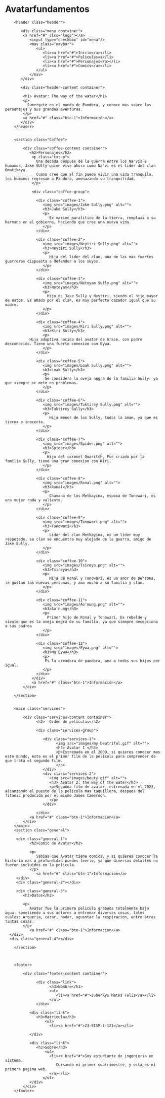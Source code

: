 # Avatarfundamentos
<!DOCTYPE html>
<html lang="es">
  <head>
        <meta charset="UTF-8">
        <meta http-equiv="X-UA-Compatible" content="IE=edge">
        <meta name="viewport" content="width=device-width, initial-scale=1.0">
     <title>Avatar: The way of the water</title>
        <link rel="stylesheet" href="./css/estilos.css"/>
        <link rel="shortcut icon" href="./images/favicon.png" type="images/x-icon"/>
         
  </head>
   <body>

        <header class="header">

           <div class="menu container">
            <a href="#" clss="logo"></a>
               <input type="checkbox" id="menu"/>
               <nav class="navbar">
                  <ul>
                     <li><a href="#">Inicio</a></li>
                     <li><a href="#">Peliculas<a</li>
                     <li><a href="#">Personajes</a></li>
                     <li><a href="#">Comics</a></li>
                  </ul>
               </nav>
           </div>
           
           <div class="header-content container">

            <h1> Avatar: The way of the water</h1>
            <p>
              Sumergete en el mundo de Pandora, y conoce mas sobre los personajes y sus grandes aventuras.
            </p>
            <a href="#" class="btn-1">Información</a>
           </div>
        </header>

        
        <section class="Coffee">
            
            <div class="coffee-content container">
               <h2>Personajes</h2>
                <p class="txt-p">
                  Una decada despues de la guerra entre los Na'vis e humanos, Jake SUlly quien vive ahora como Na'vi es el lider del clan Omatikaya.
                  Cuano cree que al fin puede vivir una vida tranquila, los humanos regresan a Pandora, amenazando su tranquilidad.
                </p>

                <div class="coffee-group">

                  <div class="coffee-1">
                     <img src="images/Jake Sully.png" alt="">
                     <h3>Jake Sully</h3>   
                     <p>
                        Ex marino paralitico de la tierra, remplaza a su hermano en el gobierno, haciendo que cree una nueva vida.
                     </p>                                                                                                                                                                                                                                                                                                                                                                                                                                                                                                                                                                                                                                                                                                                                
                  </div>

                  <div class="coffee-2">
                     <img src="images/Neytiri Sully.png" alt="">
                     <h3>Neytiri Sully</h3>   
                     <p>
                        Hija del lider del clan, una de las mas fuertes guerreras dispuesta a defender a los suyos.
                     </p>                                                                                                                                                                                                                                                                                                                                                                                                                                                                                                                                                                                                                                                                                                                                
                  </div>

                  <div class="coffee-3">
                     <img src="images/Neteyam Sully.png" alt="">
                     <h3>Neteyam</h3>   
                     <p>
                       Hijo de Jake Sully y Neytiri, siendo el hijo mayor de estos. Es amado por el clan, es muy perfecto cazador igual que su madre.
                     </p>                                                                                                                                                                                                                                                                                                                                                                                                                                                                                                                                                                                                                                                                                                                                
                  </div>

                  <div class="coffee-4">
                     <img src="images/Kiri Sully.png" alt="">
                     <h3>Kiri Sully</h3>   
                     <p>
               Hija adoptiva nacida del avatar de Grace, con padre desconocido. Tiene una fuerte conexion con Eywa.
                     </p>                                                                                                                                                                                                                                                                                                                                                                                                                                                                                                                                                                                                                                                                                                                                
                  </div>

                  <div class="coffee-5">
                     <img src="images/Loak Sully.png" alt="">
                     <h3>Loak Sully</h3>   
                     <p>
                      Se considera la oveja negra de la familia Sully, ya que siempre se mete en problemas.
                     </p>                                                                                                                                                                                                                                                                                                                                                                                                                                                                                                                                                                                                                                                                                                                                
                  </div>

                  <div class="coffee-6">
                     <img src="images/Tuktirey Sully.png" alt="">
                     <h3>Tuktirey Sully</h3>   
                     <p>
                        Hija menor de los Sully, todos la aman, ya que es tierna e inocente.
                     </p>                                                                                                                                                                                                                                                                                                                                                                                                                                                                                                                                                                                                                                                                                                                                
                  </div>

                  <div class="coffee-7">
                     <img src="images/Spider.png" alt="">
                     <h3>Spider</h3>   
                     <p>
                       Hijo del coronel Quaritch, Fue criado por la familia Sully, tiene una gran conexion con Kiri.
                     </p>                                                                                                                                                                                                                                                                                                                                                                                                                                                                                                                                                                                                                                                                                                                                
                  </div>

                  <div class="coffee-8">
                     <img src="images/Ronal.png" alt="">
                     <h3>Ronal</h3>   
                     <p>
                        Chamana de los Metkayina, esposa de Tonowari, es una mujer ruda y valiente.
                     </p>                                                                                                                                                                                                                                                                                                                                                                                                                                                                                                                                                                                                                                                                                                                                
                  </div>

                  <div class="coffee-9">
                     <img src="images/Tonowari.png" alt="">
                     <h3>Tonowari</h3>   
                     <p>
                        Lider del clan Metkayina, es un lider muy respetado, su clan se encuentra muy alejado de la guerra, amigo de Jake Sully.
                     </p>                                                                                                                                                                                                                                                                                                                                                                                                                                                                                                                                                                                                                                                                                                                                
                  </div>

                  <div class="coffee-10">
                     <img src="images/Tsireya.png" alt="">
                     <h3>Tsireya</h3>   
                     <p>
                        Hija de Ronal y Tonowari, es un amor de persona, le gustan las nuevas personas, y ama mucho a su familia y clan.
                     </p>                                                                                                                                                                                                                                                                                                                                                                                                                                                                                                                                                                                                                                                                                                                                
                  </div>

                  <div class="coffee-11">
                     <img src="images/Ao'nung.png" alt="">
                     <h3>Ao'nung</h3>   
                     <p>
                       Primer hijo de Ronal y Tonowari, Es rebelde y siente que es la oveja negra de su familia, ya que siempre decepciona a sus padrea
                     </p>                                                                                                                                                                                                                                                                                                                                                                                                                                                                                                                                                                                                                                                                                                                                
                  </div>

                  <div class="coffee-12">
                     <img src="images/Eywa.png" alt="">
                     <h3>Ma'Eywa</h3>   
                     <p>
                      Es la creadora de pandora, ama a todos sus hijos por igual.
                     </p>                                                                                                                                                                                                                                                                                                                                                                                                                                                                                                                                                                                                                                                                                                                                
                  </div>
                </div>
                <a href="#" class="btn-1">Información</a>
            </div>

        </section>   


        <main class="services">

            <div class="services-content container">
                  <h2>  Orden de peliculas</h2>

                  <div class="services-group">

                     <div class="services-1">
                           <img src="images/my beutriful.gif" alt="">
                           <h3> Avatar 1 </h3>
                           <p>Estrenada en el 2009, si quieres conocer mas este mundo, esta es el primer film de la pelicula para comprender de que trata el segundo film.
                           </p>
                     </div>
                     <div class="services-2">
                        <img src="images/beuty.gif" alt="">
                        <h3> Avatar 2: the way of the water</h3>
                        <p>Segunda film de avatar, estrenada en el 2023, alcanzando el puesto de la pelicula mas taquillera, despues del Titanic producida por el mismo James Cameroon.
                        </p>
                     </div>

                  </div>
               <a href="#" class="btn-1">Información</a>
            </div>
        </main>
        <section class="general">

         <div class="general-1">
               <h2>Comic de Avatar</h2>
               
               <p>
                  Sabias que Avatar tiene comics, y si quieres conocer la historia mas a profundidad puedes leerlo, ya que diversos detalles no fueron incluidos en la pelicula.
               </p>
                  <a href="#" class="btn-1">Informacion</a>
         </div>
         <div class="general-2"></div>

         <div class="general-3">
            <h2>Datos</h2>
            
            <p>
               Avatar fue la primera pelicula grabada totalmente bajo agua, sometiendo a sus actores a entrenar diversas cosas, tales cuales: Arqueria, cazar, nadar, aguantar la respiracion, entre otras tantas cosas.
            </p>
               <a href="#" class="btn-1">Informacion</a>
      </div>
      <div class="general-4"></div>

        </section>

        
       
        <footer>

            <div class="footer-content container">

                  <div class="link">
                        <h3>Nombre</h3>
                        <ul>
                           <li><a href="#">Juberkys Matos Feliz</a></li>
                        </ul>
                  </div>

               <div class="link">
                  <h3>Matricula</h3>
                      <ul>
                        <li><a href="#">23-EISM-1-121</a></li>
                        
               </div>

               <div class="link">
                  <h3>Sobre</h3>
                      <ul>
                        <li><a href="#">Soy estudiante de ingenieria en sistema.
                           Cursando mi primer cuatrimestre, y esta es mi primera pagina web.
                        </a></li>   
                     </ul>
               </div>
            </div>
        </footer>

   </body>
</html>
